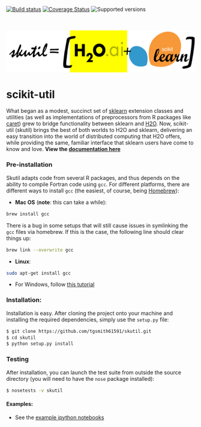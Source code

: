 [![Build status](https://travis-ci.org/tgsmith61591/skutil.svg?branch=master)](https://travis-ci.org/tgsmith61591/skutil)
[![Coverage Status](https://coveralls.io/repos/github/tgsmith61591/skutil/badge.svg?branch=master)](https://coveralls.io/github/tgsmith61591/skutil?branch=master)
![Supported versions](https://img.shields.io/badge/python-2.7-blue.svg) 


<br/><br/>
![h2o-sklearn](doc/images/h2o-sklearn.png)


# scikit-util
What began as a modest, succinct set of [sklearn](https://github.com/scikit-learn/scikit-learn) extension classes and utilities (as well as implementations of preprocessors from R packages like [caret](https://github.com/topepo/caret)) grew to bridge functionality between sklearn and [H2O](https://github.com/h2oai/h2o-3).  Now, scikit-util (skutil) brings the best of both worlds to H2O and sklearn, delivering an easy transition into the world of distributed computing that H2O offers, while providing the same, familiar interface that sklearn users have come to know and love. __View the [documentation here](https://tgsmith61591.github.io/skutil)__



### Pre-installation
Skutil adapts code from several R packages, and thus depends on the ability to compile Fortran code using `gcc`. For different platforms, there are different ways to install `gcc` (the easiest, of course, being [Homebrew](http://brew.sh/)):
  - __Mac OS__ (__note__: this can take a while):
```bash
brew install gcc
```

There is a bug in some setups that will still cause issues in symlinking the `gcc` files via homebrew. If this is the case, the following line should clear things up:
```bash
brew link --overwrite gcc
```

  - __Linux__:
```bash
sudo apt-get install gcc
```

  - For Windows, follow [this tutorial](http://www.preshing.com/20141108/how-to-install-the-latest-gcc-on-windows/)




### Installation:

Installation is easy. After cloning the project onto your machine and installing the required dependencies, simply use the `setup.py` file:

```bash
$ git clone https://github.com/tgsmith61591/skutil.git
$ cd skutil
$ python setup.py install
```

### Testing

After installation, you can launch the test suite from outside the source directory (you will need to have the `nose` package installed):

```bash
$ nosetests -v skutil
```

#### Examples:
  - See the [example ipython notebooks](https://github.com/tgsmith61591/skutil/tree/master/doc/examples)


